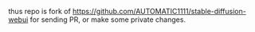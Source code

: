 thus repo is fork of https://github.com/AUTOMATIC1111/stable-diffusion-webui 
for sending PR, or make some private changes.
